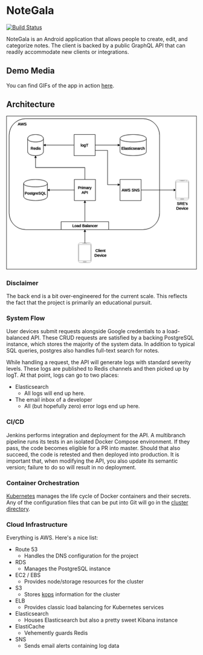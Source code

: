 # NoteGala
[![Build Status](http://jenkins.marcusposey.com:8081/buildStatus/icon?job=mlposey/notegala/master)](http://jenkins.marcusposey.com:8081/job/mlposey/job/notegala/job/master/)

NoteGala is an Android application that allows people to create, edit, and
categorize notes. The client is backed by a public GraphQL API that can
readily accommodate new clients or integrations.

## Demo Media
You can find GIFs of the app in action [here](res/demo).

## Architecture
![System Overview](res/system.png)

### Disclaimer
The back end is a bit over-engineered for the current scale. This reflects the fact that
the project is primarily an educational pursuit.

### System Flow
User devices submit requests alongside Google credentials to a load-balanced API. These CRUD
requests are satisfied by a backing PostgreSQL instance, which stores the majority of
the system data. In addition to typical SQL queries, postgres also handles full-text search
for notes.

While handling a request, the API will generate logs with standard severity levels. These
logs are published to Redis channels and then picked up by logT. At that point, logs can
go to two places:
- Elasticsearch
    - All logs will end up here.
- The email inbox of a developer
    - All (but hopefully zero) error logs end up here.

### CI/CD
Jenkins performs integration and deployment for the API. A multibranch pipeline
runs its tests in an isolated Docker Compose environment. If they pass, the code becomes
eligible for a PR into master. Should that also succeed, the code is retested and then
deployed into production. It is important that, when modifying the API, you also update
its semantic version; failure to do so will result in no deployment.

### Container Orchestration
[Kubernetes](https://github.com/kubernetes/kubernetes) manages the life cycle of Docker
containers and their secrets. Any of the configuration files that can be put into Git
will go in the [cluster directory](cluster/).

### Cloud Infrastructure
Everything is AWS. Here's a nice list:
- Route 53
    - Handles the DNS configuration for the project
- RDS
    - Manages the PostgreSQL instance
- EC2 / EBS
    - Provides node/storage resources for the cluster
- S3
    - Stores [kops](https://github.com/kubernetes/kops) information for the cluster
- ELB
    - Provides classic load balancing for Kubernetes services
- Elasticsearch
    - Houses Elasticsearch but also a pretty sweet Kibana instance
- ElastiCache
    - Vehemently guards Redis
- SNS
    - Sends email alerts containing log data
